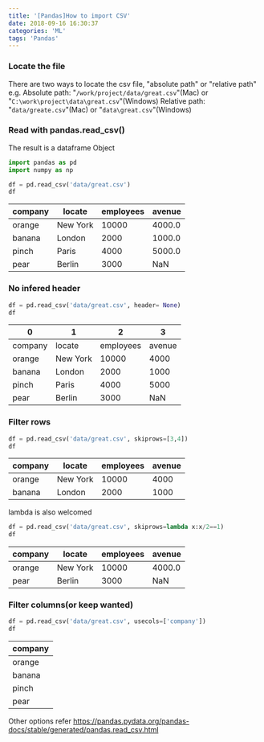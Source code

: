 ```yaml
---
title: '[Pandas]How to import CSV'
date: 2018-09-16 16:30:37
categories: 'ML'
tags: 'Pandas'
---
```



### Locate the file
There are two ways to locate the csv file, "absolute path" or "relative path"
e.g.
Absolute path:
"`/work/project/data/great.csv`"(Mac) or "`C:\work\project\data\great.csv`"(Windows)
Relative path:
"`data/greate.csv`"(Mac) or "`data\great.csv`"(Windows)

### Read with pandas.read_csv()
The result is a dataframe Object


```python
import pandas as pd
import numpy as np 

df = pd.read_csv('data/great.csv')
df
```

|company|locate|employees|avenue|
|--- |--- |--- |--- |
|orange|New York|10000|4000.0|
|banana|London|2000|1000.0|
|pinch|Paris|4000|5000.0|
|pear|Berlin|3000|NaN|




### No infered header


```python
df = pd.read_csv('data/great.csv', header= None)
df
```

|0|1|2|3|
|--- |--- |--- |--- |
|company|locate|employees|avenue|
|orange|New York|10000|4000|
|banana|London|2000|1000|
|pinch|Paris|4000|5000|
|pear|Berlin|3000|NaN|



###  Filter rows 


```python
df = pd.read_csv('data/great.csv', skiprows=[3,4])
df
```

|company|locate|employees|avenue|
|--- |--- |--- |--- |
|orange|New York|10000|4000|
|banana|London|2000|1000|


lambda is also welcomed


```python
df = pd.read_csv('data/great.csv', skiprows=lambda x:x/2==1)
df
```

|company|locate|employees|avenue|
|--- |--- |--- |--- |
|orange|New York|10000|4000.0|
|pear|Berlin|3000|NaN|


### Filter columns(or keep wanted)


```python
df = pd.read_csv('data/great.csv', usecols=['company'])
df
```

|company|
|--- |
|orange|
|banana|
|pinch|
|pear|


Other options refer https://pandas.pydata.org/pandas-docs/stable/generated/pandas.read_csv.html
